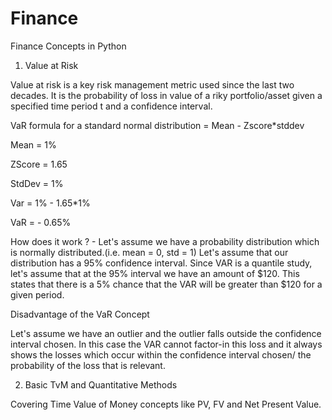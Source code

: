 # Finance
Finance Concepts in Python


1. Value at Risk 

Value at risk is a key risk management metric used since the last two decades. 
It is the probability of loss in value of a riky portfolio/asset given a specified time period t and a confidence interval.

VaR formula for a standard normal distribution  = Mean - Zscore*stddev

Mean = 1%

ZScore = 1.65

StdDev = 1%

Var = 1% - 1.65*1%

VaR = - 0.65%

How does it work ? - Let's assume we have a probability distribution which is normally distributed.(i.e. mean = 0, std = 1)
Let's assume that our distribution has a 95% confidence interval. Since VAR is a quantile study, let's assume that at the 95% interval we have an amount of $120.
This states that there is a 5% chance that the VAR will be greater than $120 for a given period. 

Disadvantage of the VaR Concept

Let's assume we have an outlier and the outlier falls outside the confidence interval chosen. In this case the VAR cannot factor-in this loss and it always shows the losses which occur within the confidence interval chosen/ the probability of the loss that is relevant. 

2. Basic TvM and Quantitative Methods

Covering Time Value of Money concepts like PV, FV and Net Present Value.
